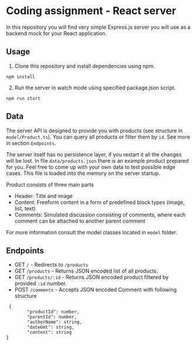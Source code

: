 # Coding assignment - React server
In this repository you will find very simple Express.js server you will use as a backend
mock for your React application.

## Usage
1. Clone this repository and install dependencies using npm.
```
npm install
```
2. Run the server in watch mode using specified package.json script.
```
npm run start
```

## Data
The server API is designed to provide you with products (see structure in `model/Product.ts`). You can query all products or filter them by `id`. See more in section `Endpoints`.

The server itself has no persistence layer, if you restart it all the changes will be lost.
In file `data/products.json` there is an example product prepared for you. Feel free to come up with your own data to test possible edge cases.
This file is loaded into the memory on the server startup.

Product consists of three main parts
- Header: Title and image
- Content: Freeform content in a form of predefined block types (image, list, text)
- Comments: Simulated discussion consisting of comments, where each comment can be attached to another parent comment

For more information consult the model classes located in `model` folder.

## Endpoints
- GET `/` - Redirects to `/products`
- GET `/products` - Returns JSON encoded list of all products.
- GET `/products/:id` - Returns JSON encoded product filtered by provided `:id` number.
- POST `/comments` - Accepts JSON encoded Comment with following structure 
```
 {
        "productId": number,
        "parentId": number,
        "authorName": string,
        "dateGmt": string,
        "content": string
}
```



